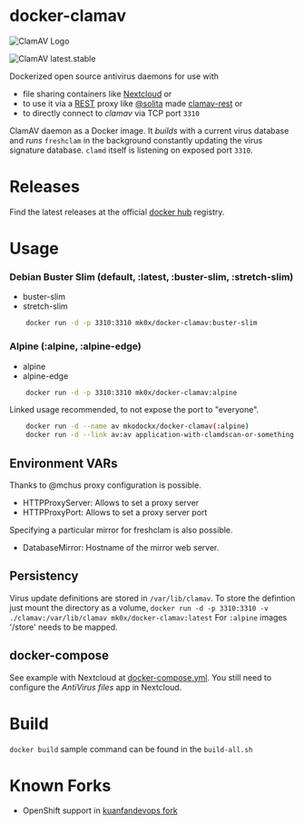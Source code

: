 # docker-clamav
![ClamAV Logo](http://www.clamav.net/assets/clamav-trademark.png)

![ClamAV latest.stable](https://img.shields.io/badge/ClamAV-latest.stable-brightgreen.svg?style=flat-square)

Dockerized open source antivirus daemons for use with 
- file sharing containers like [Nextcloud](https://hub.docker.com/_/nextcloud/) or 
- to use it via a [REST](https://en.wikipedia.org/wiki/Representational_state_transfer) proxy like [@solita](https://github.com/solita) made [clamav-rest](https://github.com/solita/clamav-rest) or
- to directly connect to *clamav* via TCP port `3310`

ClamAV daemon as a Docker image. It *builds* with a current virus database and
*runs* `freshclam` in the background constantly updating the virus signature database. `clamd` itself
is listening on exposed port `3310`.

# Releases
Find the latest releases at the official [docker hub](https://hub.docker.com/r/mkodockx/docker-clamav) registry.

# Usage
### Debian Buster Slim (default, :latest, :buster-slim, :stretch-slim)
- buster-slim
- stretch-slim
```bash
    docker run -d -p 3310:3310 mk0x/docker-clamav:buster-slim
```

### Alpine (:alpine, :alpine-edge)
- alpine
- alpine-edge
```bash
    docker run -d -p 3310:3310 mk0x/docker-clamav:alpine
```


Linked usage recommended, to not expose the port to "everyone".
```bash
    docker run -d --name av mkodockx/docker-clamav(:alpine)
    docker run -d --link av:av application-with-clamdscan-or-something
```

## Environment VARs
Thanks to @mchus proxy configuration is possible.
- HTTPProxyServer: Allows to set a proxy server
- HTTPProxyPort: Allows to set a proxy server port

Specifying a particular mirror for freshclam is also possible.
- DatabaseMirror: Hostname of the mirror web server.

## Persistency
Virus update definitions are stored in `/var/lib/clamav`. To store the defintion just mount the directory as a volume, `docker run -d -p 3310:3310 -v ./clamav:/var/lib/clamav mk0x/docker-clamav:latest`
For `:alpine` images '/store' needs to be mapped.

## docker-compose
See example with Nextcloud at [docker-compose.yml](https://github.com/mko-x/docker-clamav/blob/master/docker-compose.yml). You still need to configure the *AntiVirus files* app in Nextcloud.

# Build
`docker build` sample command can be found in the `build-all.sh`

# Known Forks
- OpenShift support in [kuanfandevops fork](https://github.com/kuanfandevops/docker-clamav)